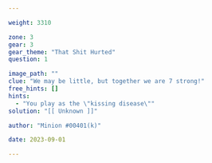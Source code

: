```yaml
---

weight: 3310

zone: 3
gear: 3
gear_theme: "That Shit Hurted"
question: 1

image_path: ""
clue: "We may be little, but together we are 7 strong!"
free_hints: []
hints:
  - "You play as the \"kissing disease\""
solution: "[[ Unknown ]]"

author: "Minion #00401(k)"

date: 2023-09-01

---
```


